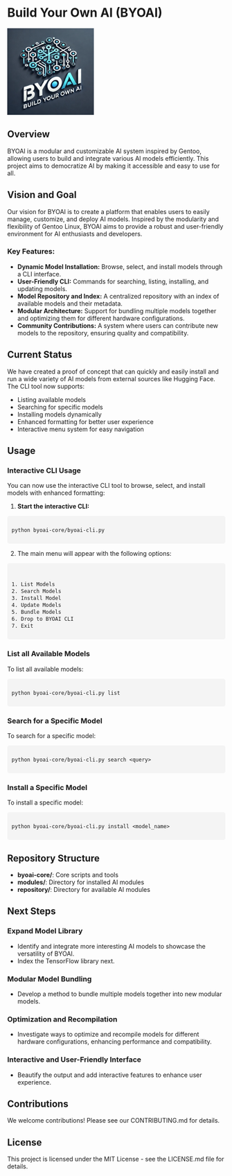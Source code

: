 # Build Your Own AI (BYOAI)

<img src="./assets/logo.png" alt="BYOAI Logo" width="200" />

## Overview

BYOAI is a modular and customizable AI system inspired by Gentoo, allowing users to build and integrate various AI models efficiently. This project aims to democratize AI by making it accessible and easy to use for all.

## Vision and Goal

Our vision for BYOAI is to create a platform that enables users to easily manage, customize, and deploy AI models. Inspired by the modularity and flexibility of Gentoo Linux, BYOAI aims to provide a robust and user-friendly environment for AI enthusiasts and developers.

### Key Features:

- **Dynamic Model Installation:** Browse, select, and install models through a CLI interface.
- **User-Friendly CLI:** Commands for searching, listing, installing, and updating models.
- **Model Repository and Index:** A centralized repository with an index of available models and their metadata.
- **Modular Architecture:** Support for bundling multiple models together and optimizing them for different hardware configurations.
- **Community Contributions:** A system where users can contribute new models to the repository, ensuring quality and compatibility.

## Current Status

We have created a proof of concept that can quickly and easily install and run a wide variety of AI models from external sources like Hugging Face. The CLI tool now supports:

- Listing available models
- Searching for specific models
- Installing models dynamically
- Enhanced formatting for better user experience
- Interactive menu system for easy navigation

## Usage

### Interactive CLI Usage

You can now use the interactive CLI tool to browse, select, and install models with enhanced formatting:

1. **Start the interactive CLI:** 
<div style="background-color: #f4f4f4; padding: 10px; border-radius: 5px;">
<pre><code>python byoai-core/byoai-cli.py</code></pre>
</div>

2. The main menu will appear with the following options:

<div style="background-color: #f4f4f4; padding: 10px; border-radius: 5px;">
<pre><code>
1. List Models
2. Search Models
3. Install Model
4. Update Models
5. Bundle Models
6. Drop to BYOAI CLI
7. Exit
</code></pre>
</div>

### List all Available Models

To list all available models:

<div style="background-color: #f4f4f4; padding: 10px; border-radius: 5px;">
<pre><code>python byoai-core/byoai-cli.py list</code></pre>
</div>

### Search for a Specific Model

To search for a specific model:

<div style="background-color: #f4f4f4; padding: 10px; border-radius: 5px;">
<pre><code>python byoai-core/byoai-cli.py search &lt;query&gt;</code></pre>
</div>

### Install a Specific Model

To install a specific model:

<div style="background-color: #f4f4f4; padding: 10px; border-radius: 5px;">
<pre><code>python byoai-core/byoai-cli.py install &lt;model_name&gt;</code></pre>
</div>

## Repository Structure

- **byoai-core/**: Core scripts and tools
- **modules/**: Directory for installed AI modules
- **repository/**: Directory for available AI modules

## Next Steps

### Expand Model Library
- Identify and integrate more interesting AI models to showcase the versatility of BYOAI.
- Index the TensorFlow library next.

### Modular Model Bundling
- Develop a method to bundle multiple models together into new modular models.

### Optimization and Recompilation
- Investigate ways to optimize and recompile models for different hardware configurations, enhancing performance and compatibility.

### Interactive and User-Friendly Interface
- Beautify the output and add interactive features to enhance user experience.

## Contributions

We welcome contributions! Please see our CONTRIBUTING.md for details.

## License

This project is licensed under the MIT License - see the LICENSE.md file for details.
